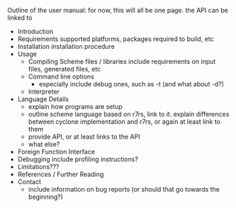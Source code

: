 Outline of the user manual:
for now, this will all be one page. the API can be linked to

- Introduction
- Requirements
  supported platforms, packages required to build, etc
- Installation
  installation procedure
- Usage
  - Compiling Scheme files / libraries
    include requirements on input files, generated files, etc
  - Command line options
    - especially include debug ones, such as -t (and what about -d?)
  - Interpreter
- Language Details
  - explain how programs are setup
  - outline scheme language based on r7rs, link to it.
    explain differences between cyclone implementation and r7rs, or again at least link to them
  - provide API, or at least links to the API
  - what else?
- Foreign Function Interface
- Debugging
  include profiling instructions?
- Limitations???
- References / Further Reading
- Contact
  - include information on bug reports (or should that go towards the beginning?)
